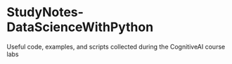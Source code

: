 # StudyNotes-DataScienceWithPython
Useful code, examples, and scripts collected during the CognitiveAI course labs
